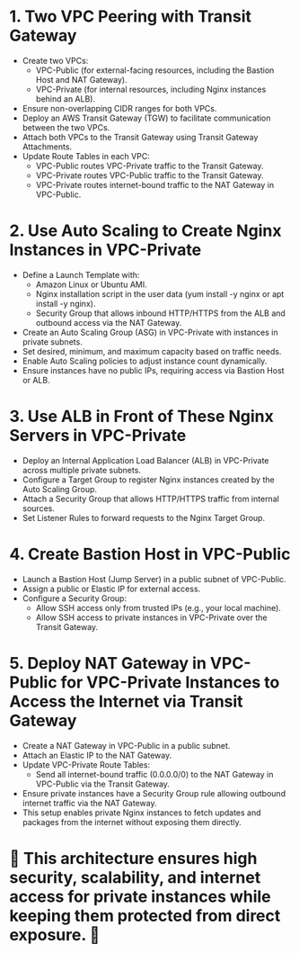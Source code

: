 # 1. Two VPC Peering with Transit Gateway
* Create two VPCs:
    * VPC-Public (for external-facing resources, including the Bastion Host and NAT Gateway).
    * VPC-Private (for internal resources, including Nginx instances behind an ALB).
* Ensure non-overlapping CIDR ranges for both VPCs.
* Deploy an AWS Transit Gateway (TGW) to facilitate communication between the two VPCs.
* Attach both VPCs to the Transit Gateway using Transit Gateway Attachments.
* Update Route Tables in each VPC:
    * VPC-Public routes VPC-Private traffic to the Transit Gateway.
    * VPC-Private routes VPC-Public traffic to the Transit Gateway.
    * VPC-Private routes internet-bound traffic to the NAT Gateway in VPC-Public.

# 2. Use Auto Scaling to Create Nginx Instances in VPC-Private
* Define a Launch Template with:
    * Amazon Linux or Ubuntu AMI.
    * Nginx installation script in the user data (yum install -y nginx or apt install -y nginx).
    * Security Group that allows inbound HTTP/HTTPS from the ALB and outbound access via the NAT Gateway.
* Create an Auto Scaling Group (ASG) in VPC-Private with instances in private subnets.
* Set desired, minimum, and maximum capacity based on traffic needs.
* Enable Auto Scaling policies to adjust instance count dynamically.
* Ensure instances have no public IPs, requiring access via Bastion Host or ALB.

# 3. Use ALB in Front of These Nginx Servers in VPC-Private
* Deploy an Internal Application Load Balancer (ALB) in VPC-Private across multiple private subnets.
* Configure a Target Group to register Nginx instances created by the Auto Scaling Group.
* Attach a Security Group that allows HTTP/HTTPS traffic from internal sources.
* Set Listener Rules to forward requests to the Nginx Target Group.

# 4. Create Bastion Host in VPC-Public
* Launch a Bastion Host (Jump Server) in a public subnet of VPC-Public.
* Assign a public or Elastic IP for external access.
* Configure a Security Group:
    * Allow SSH access only from trusted IPs (e.g., your local machine).
    * Allow SSH access to private instances in VPC-Private over the Transit Gateway.

# 5. Deploy NAT Gateway in VPC-Public for VPC-Private Instances to Access the Internet via Transit Gateway
* Create a NAT Gateway in VPC-Public in a public subnet.
* Attach an Elastic IP to the NAT Gateway.
* Update VPC-Private Route Tables:
    * Send all internet-bound traffic (0.0.0.0/0) to the NAT Gateway in VPC-Public via the Transit Gateway.
* Ensure private instances have a Security Group rule allowing outbound internet traffic via the NAT Gateway.
* This setup enables private Nginx instances to fetch updates and packages from the internet without exposing them directly.

# 🚀 This architecture ensures high security, scalability, and internet access for private instances while keeping them protected from direct exposure. 🚀